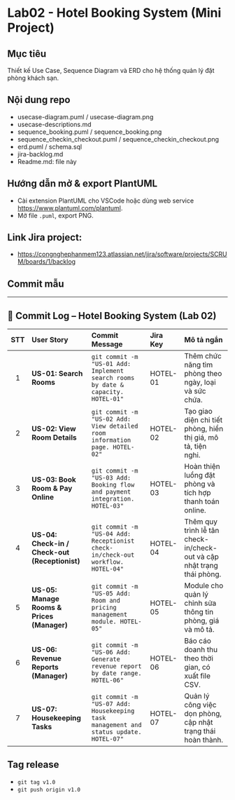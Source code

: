 

# Lab02 - Hotel Booking System (Mini Project)

## Mục tiêu
Thiết kế Use Case, Sequence Diagram và ERD cho hệ thống quản lý đặt phòng khách sạn.

## Nội dung repo
- usecase-diagram.puml / usecase-diagram.png
- usecase-descriptions.md
- sequence_booking.puml / sequence_booking.png
- sequence_checkin_checkout.puml / sequence_checkin_checkout.png
- erd.puml / schema.sql
- jira-backlog.md
- Readme.md: file này

## Hướng dẫn mở & export PlantUML
- Cài extension PlantUML cho VSCode hoặc dùng web service https://www.plantuml.com/plantuml.
- Mở file `.puml`, export PNG.

## Link Jira project:
- <https://congnghephanmem123.atlassian.net/jira/software/projects/SCRUM/boards/1/backlog>

## Commit mẫu
---

## 🧾 Commit Log – Hotel Booking System (Lab 02)

| STT | User Story | Commit Message | Jira Key | Mô tả ngắn |
|:---:|:------------|:----------------|:-----------|:-------------|
| 1 | **US-01: Search Rooms** | `git commit -m "US-01 Add: Implement search rooms by date & capacity. HOTEL-01"` | HOTEL-01 | Thêm chức năng tìm phòng theo ngày, loại và sức chứa. |
| 2 | **US-02: View Room Details** | `git commit -m "US-02 Add: View detailed room information page. HOTEL-02"` | HOTEL-02 | Tạo giao diện chi tiết phòng, hiển thị giá, mô tả, tiện nghi. |
| 3 | **US-03: Book Room & Pay Online** | `git commit -m "US-03 Add: Booking flow and payment integration. HOTEL-03"` | HOTEL-03 | Hoàn thiện luồng đặt phòng và tích hợp thanh toán online. |
| 4 | **US-04: Check-in / Check-out (Receptionist)** | `git commit -m "US-04 Add: Receptionist check-in/check-out workflow. HOTEL-04"` | HOTEL-04 | Thêm quy trình lễ tân check-in/check-out và cập nhật trạng thái phòng. |
| 5 | **US-05: Manage Rooms & Prices (Manager)** | `git commit -m "US-05 Add: Room and pricing management module. HOTEL-05"` | HOTEL-05 | Module cho quản lý chỉnh sửa thông tin phòng, giá và mô tả. |
| 6 | **US-06: Revenue Reports (Manager)** | `git commit -m "US-06 Add: Generate revenue report by date range. HOTEL-06"` | HOTEL-06 | Báo cáo doanh thu theo thời gian, có xuất file CSV. |
| 7 | **US-07: Housekeeping Tasks** | `git commit -m "US-07 Add: Housekeeping task management and status update. HOTEL-07"` | HOTEL-07 | Quản lý công việc dọn phòng, cập nhật trạng thái hoàn thành. |




## Tag release
- `git tag v1.0`
- `git push origin v1.0`
